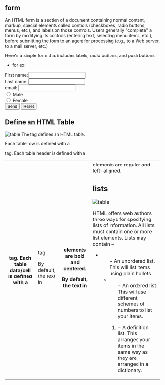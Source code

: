 ## form 
An HTML form is a section of a document containing normal content, markup, special elements called controls (checkboxes, radio buttons, menus, etc.), and labels on those controls. Users generally "complete" a form by modifying its controls (entering text, selecting menu items, etc.), before submitting the form to an agent for processing (e.g., to a Web server, to a mail server, etc.)

Here's a simple form that includes labels, radio buttons, and push buttons   
+ for ex:
<FORM action="http://somesite.com/prog/adduser" method="post">
    <P>
    <LABEL for="firstname">First name: </LABEL>
              <INPUT type="text" id="firstname"><BR>
    <LABEL for="lastname">Last name: </LABEL>
              <INPUT type="text" id="lastname"><BR>
    <LABEL for="email">email: </LABEL>
              <INPUT type="text" id="email"><BR>
    <INPUT type="radio" name="sex" value="Male"> Male<BR>
    <INPUT type="radio" name="sex" value="Female"> Female<BR>
    <INPUT type="submit" value="Send"> <INPUT type="reset">
    </P>
 </FORM>


 ## Define an HTML Table
![table](https://cdn.educba.com/academy/wp-content/uploads/2020/02/Nested-Table-in-HTML-output-4.2.png)
The <table> tag defines an HTML table.

Each table row is defined with a <tr> tag. Each table header is defined with a <th> tag. Each table data/cell is defined with a <td> tag.

By default, the text in <th> elements are bold and centered.

By default, the text in <td> elements are regular and left-aligned.

## lists

![table](https://media.gcflearnfree.org/content/5e46ef60397c182fec255f32_02_14_2020/lists.png)

HTML offers web authors three ways for specifying lists of information. All lists must contain one or more list elements. Lists may contain −

+ <ul> − An unordered list. This will list items using plain bullets.

+ <ol> − An ordered list. This will use different schemes of numbers to list your items.

+ <dl> − A definition list. This arranges your items in the same way as they are arranged in a dictionary.
